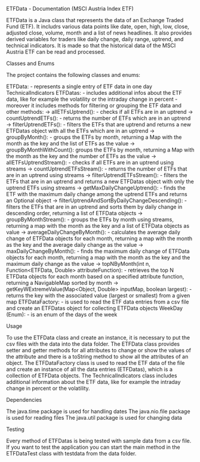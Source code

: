 ETFData - Documentation (MSCI Austria Index ETF)

ETFData is a Java class that represents the data of an Exchange Traded Fund (ETF). It includrs various data points like date, open, high, low, close, adjusted close, volume, month and a list of news headlines. It also provides derived variables for traders like daily change, daily range, uptrend, and technical indicators. It is made so that the historical data of the MSCI Austria ETF can be read and processed.

Classes and Enums

The project contains the following classes and enums:

ETFData: - represents a single entry of ETF data in one day
TechnicalIndicators
ETFDatas: - includes additional infos about the ETF data, like for example the  volatility or the intraday change in percent
	  - moreover it includes methods for filtering or grouping the ETF data and other methods:
		-> allETFsUptrend(): - checks if all ETFs are in an uptrend
		-> countUptrendETFs(): - returns the number of ETFs which  are in an uptrend
		-> filterUptrendETFs(): - filters the ETFs that are uptrend  and returns a new ETFDatas object with all the ETFs which are in an uptrend
		-> groupByMonth(): - groups the ETFs by month,  returning a Map with the month as the key and the list of ETFs as the value
		-> groupByMonthWithCount(): groups the ETFs by month, returning a Map with the month as the key and the number of ETFs as the value
		-> allETFsUptrendStream(): - checks if all ETFs are in an uptrend using streams
		-> countUptrendETFsStream(): - returns the number of ETFs that are in an uptrend using streams
		-> filterUptrendETFsStream(): - filters the ETFs that are in an uptrend and returns a new ETFDatas object with only the uptrend ETFs using streams
		-> getMaxDailyChangeUptrend(): - finds the ETF with the maximum daily change among the uptrend ETFs and returns an Optional object
		-> filterUptrendAndSortByDailyChangeDescending(): - filters the ETFs that are in an uptrend and sorts them by daily change in descending order, returning a list of ETFData objects
		-> groupByMonthStream(): - groups the ETFs by month using streams, returning a map with the month as the key and a list of ETFData objects as value
		-> averageDailyChangeByMonth(): - calculates the average daily change of ETFData objects for each month, returning a map with the month as the key and the average daily change as the value
		-> maxDailyChangeByMonth(): - finds the maximum daily change of ETFData objects for each month, returning a map with the month as the key and the maximum daily change as the value
		-> topNByMonth(int n, Function<ETFData, Double> attributeFunction): - retrieves the top N ETFData objects for each month based on a specified attribute function, returning a NavigableMap sorted by month
		-> getKeyWExtremeValue(Map<Object, Double> inputMap, boolean largest): - returns the key with the associated value (largest or smallest) from a given map
ETFDataFactory: - is used to read the ETF data entries from a csv file and create an ETFDatas object for collecting ETFData objects
WeekDay (Enum): - is an enum of the days of the week

Usage

To use the ETFData class and create an instance, it is necessary to put the csv files with the data into the data folder.
The ETFData class provides setter and getter methods for all attributes to change or show the values of the attribute and there is a toString method to show all the attributes of an object.
The ETFDataFactory class is used to read the ETF data of the file and create an instance of all the data entries (ETFDatas), which is a collection of ETFData objects.
The TechnicalIndicators class includes additional information about the ETF data, like for example the intraday change in percent or the volatility.

Dependencies

 The java.time package is used for handling dates
 The java.nio.file package is used for reading files
 The java.util package is used for changing data

Testing

Every method of ETFDatas is being tested with sample data from a csv file.
If you want to test the application you can start the main method in the ETFDataTest class with testdata from the data folder.




